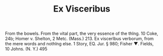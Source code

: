 ---
title: Ex Visceribus
letter: E
permalink: "/definitions/bld-ex-visceribus.html"
body: From the bowels. From the vital part, the very essence of the thlng. 10 Coke,
  24b; Homer v. Shelton, 2 Metc. (Mass.) 213. Ex viscerlbus verborum, from the mere
  words and nothlng else. 1 Story, EQ. Jur. § 980; Fisher ▼. Fields, 10 Johns. (N.
  Y.) 495
published_at: '2018-07-07'
source: Black's Law Dictionary 2nd Ed (1910)
layout: post
---